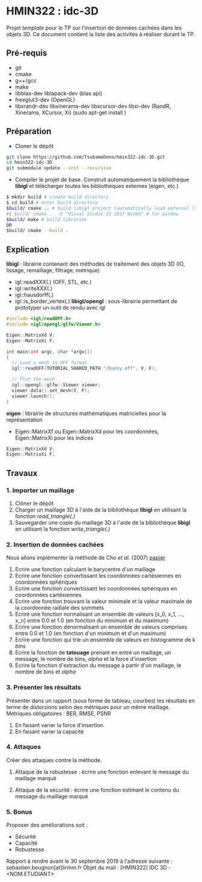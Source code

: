 # HMIN322 : idc-3D

Projet *template* pour le TP sur l'insertion de données cachées dans les objets 3D.
Ce document contient la liste des activités à réaliser durant le TP.

## Pré-requis

- git
- cmake
- g++/gcc
- make
- libblas-dev liblapack-dev (blas api)
- freeglut3-dev (OpenGL)
- libxrandr-dev libxinerama-dev libxcursor-dev libxi-dev (RandR, Xinerama, XCursor, Xi)
(sudo apt-get install <libname>)

## Préparation

- Cloner le dépôt
```sh
git clone https://github.com/TsubameDono/hmin322-idc-3D.git
cd hmin322-idc-3D
git submodule update --init --recursive
```
- Compiler le projet de base. Construit automatiquement la bibliothèque **libigl** et télécharger toutes les bibliothèques externes (eigen, etc.)
```sh
$ mkdir build # create build directory
$ cd build # enter build directory
$build/ cmake .. # build libigl project (automatically load external libs)
#$ build/ cmake .. -G "Visual Studio 15 2017 Win64" # for window
$build/ make # build libraries
OR
$build/ cmake --build .
```

## Explication

**libigl** : librairie contenant des méthodes de traitement des objets 3D (IO, lissage, remaillage, filtrage, métrique)
 - igl::readXXX(.) (OFF, STL, etc.)
 - igl::writeXXX(.)
 - igl::hausdorff(.)
 - igl::is_border_vertex(.)
**libigl/opengl** : sous-librairie permettant de prototyper un outil de rendu avec igl
```cpp
#include <igl/readOFF.h>
#include <igl/opengl/glfw/Viewer.h>

Eigen::MatrixXd V;
Eigen::MatrixXi F;

int main(int argc, char *argv[])
{
  // Load a mesh in OFF format
  igl::readOFF(TUTORIAL_SHARED_PATH "/bunny.off", V, F);

  // Plot the mesh
  igl::opengl::glfw::Viewer viewer;
  viewer.data().set_mesh(V, F);
  viewer.launch();
}
```
**eigen** : librairie de structures mathématiques matricielles pour la représentation
 - Eigen::MatrixXf ou Eigen::MatrixXd pour les coordonnées, Eigen::MatrixXi pour les indices
```cpp
Eigen::MatrixXd V;
Eigen::MatrixXi F;
```

## Travaux

### 1. Importer un maillage
1. Clôner le dépôt
2. Charger un maillage 3D à l'aide de la bibliothèque **libigl** en utilisant la fonction *read_triangle(.)*
3. Sauvegarder une copie du maillage 3D à l'aide de la bibliothèque **libigl** en utilisant la fonction *write_triangle(.)*

### 2. Insertion de données cachées

Nous allons implémenter la méthode de Cho *et al.* (2007) [papier](https://www.researchgate.net/profile/Remy_Prost/publication/3319967_An_Oblivious_Watermarking_for_3-D_Polygonal_Meshes_Using_Distribution_of_Vertex_Norms/links/02e7e52849d95aa0ea000000/An-Oblivious-Watermarking-for-3-D-Polygonal-Meshes-Using-Distribution-of-Vertex-Norms.pdf)

1. Ecrire une fonction calculant le barycentre d'un maillage
2. Ecrire une fonction convertissant les coordonnées cartésiennes en coordonnées sphériques
3. Ecrire une fonction convertissant les coordonnées sphériques en coordonnées cartésiennes
4. Ecrire une fonction trouvant la valeur minimale et la valeur maximale de la coordonnée radiale des sommets
5. Ecrire une fonction normalisant un ensemble de valeurs [x_0, x_1, ..., x_n] entre 0.0 et 1.0 (en fonction du minimum et du maximum)
6. Ecrire une fonction dénormalisant un ensemble de valeurs comprises entre 0.0 et 1.0 (en fonction d'un minimum et d'un maximum)
7. Ecrire une fonction qui trie un ensemble de valeurs en histogramme de k *bins*
7. Ecrire la fonction de **tatouage** prenant en entré un maillage, un message, le nombre de bins, *alpha* et la force d'insertion
8. Ecrire la fonction d'extraction du message à partir d'un maillage, le nombre de bins et *alpha*

### 3. Présenter les résultats

Présenter dans un rapport (sous forme de tableau, courbes) les résultats en terme de distorsions selon des métriques pour un même maillage.
Métriques obligatoires : BER, RMSE, PSNR
1. En faisant varier la force d'insertion
2. En faisant varier la capacité

### 4. Attaques

Créer des attaques contre la méthode.

1. Attaque de la robustesse : écrire une fonction enlevant le message du maillage marqué

2. Attaque de la sécurité : écrire une fonction estimant le contenu du message du maillage marqué

### 5. Bonus

Proposer des améliorations soit :
- Sécurité
- Capacité
- Robustesse

Rapport à rendre avant le 30 septembre 2019 à l'adresse suivante : sebastien.beugnon[at]lirmm.fr
Objet du mail : [HMIN322] IDC 3D - <NOM.ETUDIANT>

